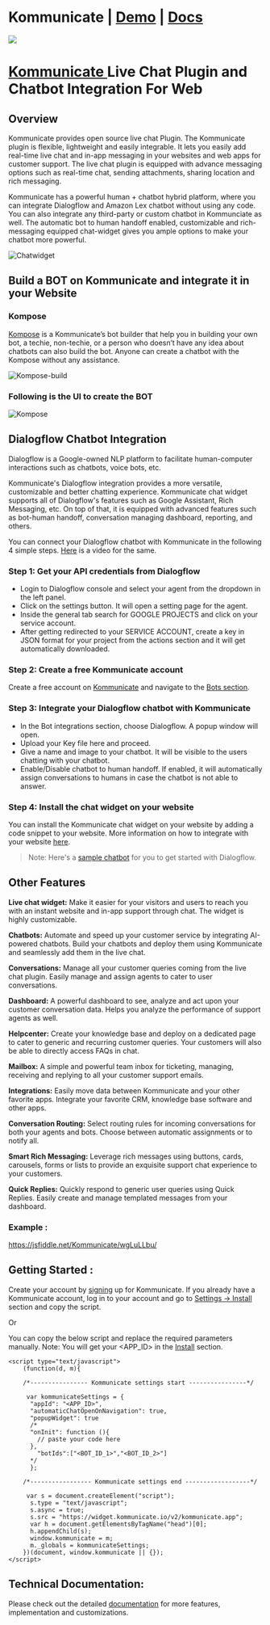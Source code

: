 # Kommunicate | [Demo](https://www.kommunicate.io/livechat-demo?appId=kommunicate-support) | [Docs](https://docs.kommunicate.io/docs/web-installation.html)

<img src="https://kommunicate-prod.s3.amazonaws.com/logo/Header.jpg" />

# [Kommunicate ](https://www.kommunicate.io/?utm_source=github&utm_medium=readme&utm_campaign=web)Live Chat Plugin and Chatbot Integration For Web


## Overview

Kommunicate provides open source live chat Plugin. The Kommunicate plugin is flexible, lightweight and easily integrable. 
It lets you easily add real-time live chat and in-app messaging in your websites and web apps for customer support. The live chat plugin is equipped with advance messaging options such as real-time chat, sending attachments, sharing location and rich messaging.

Kommunicate has a powerful human + chatbot hybrid platform, where you can integrate Dialogflow and Amazon Lex chatbot without using any code. You can also integrate any third-party or custom chatbot in Kommunciate as well. The automatic bot to human handoff enabled, customizable and rich-messaging equipped chat-widget gives you ample options to make your chatbot more powerful. 

![Chatwidget](docs/assets/web-chatwidget.png)



## Build a BOT on Kommunicate and integrate it in your Website 

### Kompose

[Kompose](https://dashboard.kommunicate.io/bots/bot-builder) is a Kommunicate’s bot builder that help you in building your own bot, a techie, non-techie, or a person who doesn’t have any idea about chatbots can also build the bot. Anyone can create a chatbot with the Kompose without any assistance.

![Kompose-build](https://user-images.githubusercontent.com/38066371/87525821-a519f000-c6a7-11ea-90d6-97e8fab4d1b3.gif)



### Following is the UI to create the BOT

![Kompose](https://user-images.githubusercontent.com/38066371/87527229-71d86080-c6a9-11ea-8a2c-467c99badac9.jpeg)




## Dialogflow Chatbot Integration

Dialogflow is a Google-owned NLP platform to facilitate human-computer interactions such as chatbots, voice bots, etc. 

Kommunicate's Dialogflow integration provides a more versatile, customizable and better chatting experience. Kommunicate chat widget supports all of Dialogflow's features such as Google Assistant, Rich Messaging, etc. On top of that, it is equipped with advanced features such as bot-human handoff, conversation managing dashboard, reporting, and others. 

You can connect your Dialogflow chatbot with Kommunicate in the following 4 simple steps. [Here](https://www.youtube.com/watch?v=ZlrFYRwJxS8) is a video for the same. 

### Step 1: Get your API credentials from Dialogflow
- Login to Dialogflow console and select your agent from the dropdown in the left panel.
- Click on the settings button. It will open a setting page for the agent.
- Inside the general tab search for GOOGLE PROJECTS and click on your service account.
- After getting redirected to your SERVICE ACCOUNT, create a key in JSON format for your project from the actions section and it will get automatically downloaded.

### Step 2: Create a free Kommunicate account
Create a free account on [Kommunicate](https://dashboard.kommunicate.io/signup) and navigate to the [Bots section](https://dashboard.kommunicate.io/bots/bot-integrations). 

### Step 3: Integrate your Dialogflow chatbot with Kommunicate
- In the Bot integrations section, choose Dialogflow. A popup window will open.
- Upload your Key file here and proceed.
- Give a name and image to your chatbot. It will be visible to the users chatting with your chatbot.
- Enable/Disable chatbot to human handoff. If enabled, it will automatically assign conversations to humans in case the chatbot is not able to answer.

### Step 4: Install the chat widget on your website
You can install the Kommunicate chat widget on your website by adding a code snippet to your website. More information on how to integrate with your website [here](https://docs.kommunicate.io/docs/web-installation.html). 

> Note: Here's a [sample chatbot](https://docs.kommunicate.io/docs/bot-samples) for you to get started with Dialogflow. 


## Other Features

**Live chat widget:**  Make it easier for your visitors and users to reach you with an instant website and in-app support through chat. The widget is highly customizable. 

**Chatbots:** Automate and speed up your customer service by integrating AI-powered chatbots. Build your chatbots and deploy them using Kommunicate and seamlessly add them in the live chat.

**Conversations:** Manage all your customer queries coming from the live chat plugin. Easily manage and assign agents to cater to user conversations.

**Dashboard:** A powerful dashboard to see, analyze and act upon your customer conversation data. Helps you analyze the performance of support agents as well.

**Helpcenter:** Create your knowledge base and deploy on a dedicated page to cater to generic and recurring customer queries. Your customers will also be able to directly access FAQs in chat.

**Mailbox:** A simple and powerful team inbox for ticketing, managing, receiving and replying to all your customer support emails. 

**Integrations:** Easily move data between Kommunicate and your other favorite apps. Integrate your favorite CRM, knowledge base software and other apps.

**Conversation Routing:** Select routing rules for incoming conversations for both your agents and bots. Choose between automatic assignments or to notify all.

**Smart Rich Messaging:** Leverage rich messages using buttons, cards, carousels, forms or lists to provide an exquisite support chat experience to your customers.

**Quick Replies:** Quickly respond to generic user queries using Quick Replies. Easily create and manage templated messages from your dashboard.

### Example :

https://jsfiddle.net/Kommunicate/wgLuLLbu/

## Getting Started :

Create your account by [signing](https://www.kommunicate.io/?utm_source=github&utm_medium=readme&utm_campaign=web) up for Kommunicate. If you already have a Kommunicate account, log in to your account and go to [Settings -> Install](https://dashboard.kommunicate.io/settings/install) section and copy the script.

Or

You can copy the below script and replace the required parameters manually. Note: You will get your <APP_ID> in the [Install](https://dashboard.kommunicate.io/settings/install) section. 


```
<script type="text/javascript">
    (function(d, m){

    /*---------------- Kommunicate settings start ----------------*/

     var kommunicateSettings = {
      "appId": "<APP_ID>",  
      "automaticChatOpenOnNavigation": true,
      "popupWidget": true
      /*
      "onInit": function (){
        // paste your code here
      },
        "botIds":["<BOT_ID_1>","<BOT_ID_2>"]
      */
      };

    /*----------------- Kommunicate settings end ------------------*/

     var s = document.createElement("script");
      s.type = "text/javascript";
      s.async = true;
      s.src = "https://widget.kommunicate.io/v2/kommunicate.app";
      var h = document.getElementsByTagName("head")[0];
      h.appendChild(s);
      window.kommunicate = m;
      m._globals = kommunicateSettings;
    })(document, window.kommunicate || {});
</script>
```

## Technical Documentation:

Please check out the detailed [documentation](https://docs.kommunicate.io/docs/web-installation.html) for more features, implementation and customizations.

